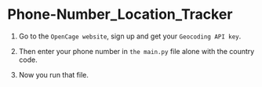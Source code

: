 # Phone-Number_Location_Tracker

1. Go to the `OpenCage website`, sign up and get your `Geocoding API key`.

2. Then enter your phone number in `the main.py` file alone with the country code.

3. Now you run that file.

